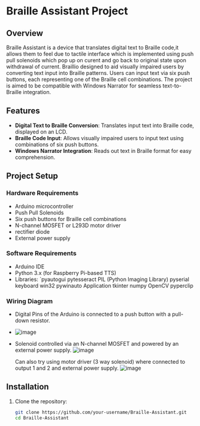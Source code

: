 # Braille Assistant Project

## Overview
Braille Assistant is a device that translates digital text to Braille code,it allows them to feel due to tactile interface which is implemented using push pull solenoids which pop up on curent and go back to original state upon withdrawal of current. Braillio designed to aid visually impaired users by converting text input into Braille patterns. Users can input text via six push buttons, each representing one of the Braille cell combinations. The project is aimed to be compatible with Windows Narrator for seamless text-to-Braille integration.

## Features
- **Digital Text to Braille Conversion**: Translates input text into Braille code, displayed on an LCD.
- **Braille Code Input**: Allows visually impaired users to input text using combinations of six push buttons.
- **Windows Narrator Integration**: Reads out text in Braille format for easy comprehension.

## Project Setup
### Hardware Requirements
- Arduino microcontroller
- Push Pull Solenoids
- Six push buttons for Braille cell combinations
- N-channel MOSFET or L293D motor driver
- rectifier diode
- External power supply


### Software Requirements
- Arduino IDE
- Python 3.x (for Raspberry Pi-based TTS)
- Libraries: `pyautogui
pytesseract
PIL (Python Imaging Library)
pyserial
keyboard
win32
pywinauto
Application
tkinter
numpy 
OpenCV
pyperclip

### Wiring Diagram
- Digital Pins of the Arduino is connected to a push button with a pull-down resistor.
-   ![image](https://github.com/user-attachments/assets/b717e89e-f006-41e3-88d9-fefc400a25ae)

- Solenoid controlled via an N-channel MOSFET and powered by an external power supply. 
    ![image](https://github.com/user-attachments/assets/58495b37-75bb-47fa-b881-3e7f5e88e775)

  Can also try using motor driver (3 way solenoid) where connected to output 1 and 2 and external power supply.
    ![image](https://github.com/user-attachments/assets/e2bb3e8b-6257-410d-973f-272c1e99fe1d)


## Installation
1. Clone the repository:
   ```bash
   git clone https://github.com/your-username/Braille-Assistant.git
   cd Braille-Assistant
